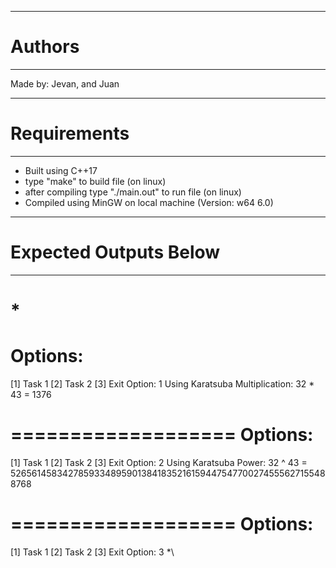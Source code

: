 ----------------------------------------------------------
# Authors
----------------------------------------------------------
Made by: Jevan, and Juan

----------------------------------------------------------
# Requirements
----------------------------------------------------------
- Built using C++17
- type "make" to build file (on linux)
- after compiling type "./main.out" to run file (on linux)
- Compiled using MinGW on local machine (Version: w64 6.0)

----------------------------------------------------------
# Expected Outputs Below
----------------------------------------------------------
\*
===================
Options:
===================
[1] Task 1
[2] Task 2
[3] Exit
Option: 1
Using Karatsuba Multiplication:
32 * 43 = 1376

===================
Options:
===================
[1] Task 1
[2] Task 2
[3] Exit
Option: 2
Using Karatsuba Power:
32 ^ 43 = 52656145834278593348959013841835216159447547700274555627155488768

===================
Options:
===================
[1] Task 1
[2] Task 2
[3] Exit
Option: 3
*\
